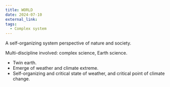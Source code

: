 ```yaml
---
title: WORLD
date: 2024-07-10
external_link: 
tags:
  - Complex system
---
```


A self-organizing system perspective of nature and society.

<!--more-->

Multi-discipline involved: complex science, Earth science.

<!--Gaia Earth-->
- Twin earth.
- Emerge of weather and climate extreme.
- Self-organizing and critical state of weather, and critical point of climate change.
